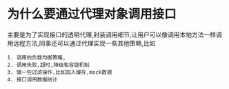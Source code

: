 # 为什么要通过代理对象调用接口
主要是为了实现接口的透明代理,封装调用细节,让用户可以像调用本地方法一样调用远程方法,同事还可以通过代理实现一些其他策略,比如
    
    1. 调用的负载均衡策略,
    2. 调用失败,超时,降级和容错机制
    3. 做一些过滤操作,比如加入缓存,mock数据
    4. 接口调用数据统计